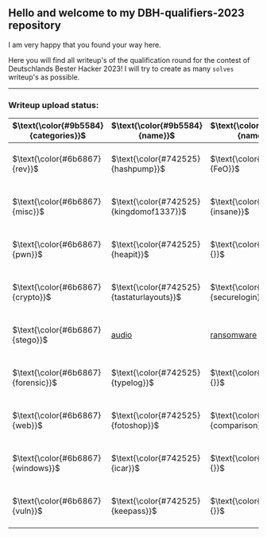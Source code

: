 ## Hello and welcome to my DBH-qualifiers-2023 repository

I am very happy that you found your way here.

Here you will find all writeup's of the qualification round for the contest of Deutschlands Bester Hacker 2023!
I will try to create as many `solves` writeup's as possible.

---

### Writeup upload status:
| $\text{\color{#9b5584}{categories}}$ | $\text{\color{#9b5584}{name}}$ | $\text{\color{#9b5584}{name}}$ | $\text{\color{#9b5584}{name}}$ | $\text{\color{#9b5584}{name}}$ | $\text{\color{#5ecc43}{my solves}}$ |
| -------- | -------- | -------- | -------- | -------- | -------- |
| $\text{\color{#6b6867}{rev}}$ | $\text{\color{#742525}{hashpump}}$ | $\text{\color{#742525}{FeO}}$ | $\text{\color{#742525}{abenteuerinsel-1}}$ | $\text{\color{#742525}{}}$ | $\text{\color{#5ecc43}{2} \ \color{#6b6867}{/}\ \color{#6b6867}{3}}$ |
| $\text{\color{#6b6867}{misc}}$ | $\text{\color{#742525}{kingdomof1337}}$ | $\text{\color{#742525}{insane}}$ | $\text{\color{#742525}{abenteuerinsel-2}}$ | $\text{\color{#742525}{java-judge}}$ | $\text{\color{#5ecc43}{4} \ \color{#6b6867}{/}\ \color{#6b6867}{4}}$ |
| $\text{\color{#6b6867}{pwn}}$ | $\text{\color{#742525}{heapit}}$ | $\text{\color{#742525}{}}$ | $\text{\color{#742525}{}}$ | $\text{\color{#742525}{}}$ | $\text{\color{#5ecc43}{1} \ \color{#6b6867}{/}\ \color{#6b6867}{1}}$ |
| $\text{\color{#6b6867}{crypto}}$ | $\text{\color{#742525}{tastaturlayouts}}$ | $\text{\color{#742525}{securelogin}}$ | $\text{\color{#742525}{}}$ | $\text{\color{#742525}{}}$ | $\text{\color{#5ecc43}{2} \ \color{#6b6867}{/}\ \color{#6b6867}{2}}$ |
| $\text{\color{#6b6867}{stego}}$ |  [audio](https://github.com/hun7erCybersecurity/CTF-Writeups/tree/main/DBH-qualifiers-2023/stego/audio) | [ransomware](https://github.com/hun7erCybersecurity/CTF-Writeups/tree/main/DBH-qualifiers-2023/stego/ransomware) | $\text{\color{#742525}{}}$ | $\text{\color{#742525}{}}$ | $\text{\color{#5ecc43}{2} \ \color{#6b6867}{/}\ \color{#6b6867}{2}}$ |
| $\text{\color{#6b6867}{forensic}}$ | $\text{\color{#742525}{typelog}}$ | $\text{\color{#742525}{}}$ | $\text{\color{#742525}{}}$ | $\text{\color{#742525}{}}$ | $\text{\color{#5ecc43}{1} \ \color{#6b6867}{/}\ \color{#6b6867}{1}}$ |
| $\text{\color{#6b6867}{web}}$ | $\text{\color{#742525}{fotoshop}}$ | $\text{\color{#742525}{comparison}}$ | $\text{\color{#742525}{montystresor}}$ | $\text{\color{#742525}{dbh-notes}}$ | $\text{\color{#5ecc43}{4} \ \color{#6b6867}{/}\ \color{#6b6867}{4}}$ |
| $\text{\color{#6b6867}{windows}}$ | $\text{\color{#742525}{icar}}$ | $\text{\color{#742525}{}}$ | $\text{\color{#742525}{}}$ | $\text{\color{#742525}{}}$ | $\text{\color{#5ecc43}{1} \ \color{#6b6867}{/}\ \color{#6b6867}{1}}$ |
| $\text{\color{#6b6867}{vuln}}$ | $\text{\color{#742525}{keepass}}$ | $\text{\color{#742525}{}}$ | $\text{\color{#742525}{}}$ | $\text{\color{#742525}{}}$ | $\text{\color{#5ecc43}{1} \ \color{#6b6867}{/}\ \color{#6b6867}{1}}$ |
